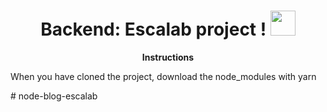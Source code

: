 <div align="center">

  # Backend: Escalab project ! <img src="https://user-images.githubusercontent.com/69127196/134607262-81c070d6-e5a8-4ae0-9c6d-cda2b6a272af.png" height="40" width="40" >

<strong>Instructions</strong>

</div>

When you have cloned the project, download the node_modules with yarn


#   n o d e - b l o g - e s c a l a b  
 